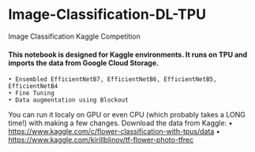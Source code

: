 # Image-Classification-DL-TPU
Image Classification Kaggle Competition

#### This notebook is designed for Kaggle environments. It runs on TPU and imports the data from Google Cloud Storage.
    • Ensembled EfficientNetB7, EfficientNetB6, EfficientNetB5, EfficientNetB4 
    • Fine Tuning 
    • Data augmentation using Blockout 
You can run it localy on GPU or even CPU (which probably takes a LONG time!) with making a few changes.
Download the data from Kaggle:
    • https://www.kaggle.com/c/flower-classification-with-tpus/data 
    • https://www.kaggle.com/kirillblinov/tf-flower-photo-tfrec 
